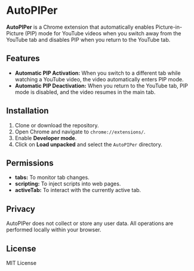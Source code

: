 # AutoPIPer

**AutoPIPer** is a Chrome extension that automatically enables Picture-in-Picture (PIP) mode for YouTube videos when you switch away from the YouTube tab and disables PIP when you return to the YouTube tab.

## Features

- **Automatic PIP Activation:** When you switch to a different tab while watching a YouTube video, the video automatically enters PIP mode.
- **Automatic PIP Deactivation:** When you return to the YouTube tab, PIP mode is disabled, and the video resumes in the main tab.

## Installation

1. Clone or download the repository.
2. Open Chrome and navigate to `chrome://extensions/`.
3. Enable **Developer mode**.
4. Click on **Load unpacked** and select the `AutoPIPer` directory.

## Permissions

- **tabs:** To monitor tab changes.
- **scripting:** To inject scripts into web pages.
- **activeTab:** To interact with the currently active tab.

## Privacy

AutoPIPer does not collect or store any user data. All operations are performed locally within your browser.

## License

MIT License